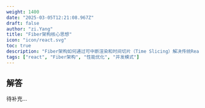 ```yaml
---
weight: 1400
date: "2025-03-05T12:21:08.967Z"
draft: false
author: "zi.Yang"
title: "Fiber架构核心思想"
icon: "icon/react.svg"
toc: true
description: "Fiber架构如何通过可中断渲染和时间切片（Time Slicing）解决传统React的渲染阻塞问题？请结合异步渲染（Concurrent Mode）说明其实现原理？"
tags: ["react", "Fiber架构", "性能优化", "并发模式"]
---
```


## 解答

待补充...

